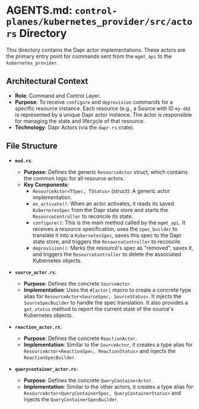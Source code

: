 # AGENTS.md: `control-planes/kubernetes_provider/src/actors` Directory

This directory contains the Dapr actor implementations. These actors are the primary entry point for commands sent from the `mgmt_api` to the `kubernetes_provider`.

## Architectural Context

-   **Role**: Command and Control Layer.
-   **Purpose**: To receive `configure` and `deprovision` commands for a specific resource instance. Each resource (e.g., a Source with ID `my-db`) is represented by a unique Dapr actor instance. The actor is responsible for managing the state and lifecycle of that resource.
-   **Technology**: Dapr Actors (via the `dapr-rs` crate).

## File Structure

-   **`mod.rs`**:
    -   **Purpose**: Defines the generic `ResourceActor` struct, which contains the common logic for all resource actors.
    -   **Key Components**:
        -   `ResourceActor<TSpec, TStatus>` (struct): A generic actor implementation.
        -   `on_activate()`: When an actor activates, it reads its saved `KubernetesSpec` from the Dapr state store and starts the `ResourceController` to reconcile its state.
        -   `configure()`: This is the main method called by the `mgmt_api`. It receives a resource specification, uses the `spec_builder` to translate it into a `KubernetesSpec`, saves this spec to the Dapr state store, and triggers the `ResourceController` to reconcile.
        -   `deprovision()`: Marks the resource's spec as "removed", saves it, and triggers the `ResourceController` to delete the associated Kubernetes objects.

-   **`source_actor.rs`**:
    -   **Purpose**: Defines the concrete `SourceActor`.
    -   **Implementation**: Uses the `#[actor]` macro to create a concrete type alias for `ResourceActor<SourceSpec, SourceStatus>`. It injects the `SourceSpecBuilder` to handle the spec translation. It also provides a `get_status` method to report the current state of the source's Kubernetes objects.

-   **`reaction_actor.rs`**:
    -   **Purpose**: Defines the concrete `ReactionActor`.
    -   **Implementation**: Similar to the `SourceActor`, it creates a type alias for `ResourceActor<ReactionSpec, ReactionStatus>` and injects the `ReactionSpecBuilder`.

-   **`querycontainer_actor.rs`**:
    -   **Purpose**: Defines the concrete `QueryContainerActor`.
    -   **Implementation**: Similar to the other actors, it creates a type alias for `ResourceActor<QueryContainerSpec, QueryContainerStatus>` and injects the `QueryContainerSpecBuilder`.

